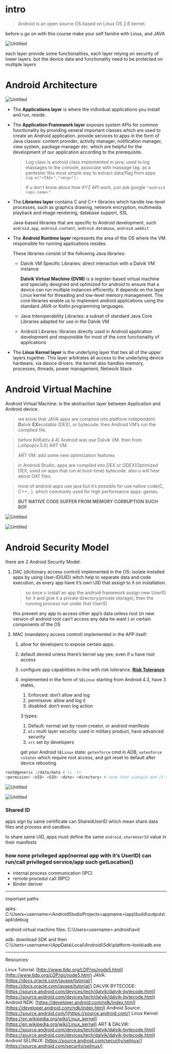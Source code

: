 # intro

> Android is an open source OS based on Linux OS 2.6 kernel.

before u go on with this course make your self familre with Linux, and JAVA

![Untitled](https://s3-us-west-2.amazonaws.com/secure.notion-static.com/c858f106-3863-45cb-8c5e-d9a7a7e82c47/Untitled.png)

each layer provide some functionalities, each layer relying on security of lower layers. but the device data and functionality need to be protected on multiple layers

# Android Architecture

![Untitled](https://s3-us-west-2.amazonaws.com/secure.notion-static.com/faebaa98-1bcb-4296-a7db-2b634a7362a9/Untitled.png)

- The **Applications layer** is where the individual applications you install and run, reside.
    
- The **Application Framework layer** exposes system APIs for common functionality by providing several important classes which are used to create an Android application. provide services to apps in the form of Java classes: content provider, activity manager, notification manager, view system, package manager etc. which are helpful for the development of our application according to the prerequisite.
    
    > Log class is android class implemented in java; used to log massages to the console, associate with massage tag. as a pentester this most simple way to extract data/flag from apps `Log.e("<TAG>","<msg>");`
    
    > if u don’t know about how XYZ API work, just ask google `"android <api-name>"`
    
- The **Libraries layer** contains C and C++ libraries which handle low-level processes, such as graphics drawing, network encryption, multimedia playback and image rendering, database support, SSL
    
    Java-based libraries that are specific to Android development, such `android.app`, `android.content`, `android.database`, `android.webkit`
    
- The **Android Runtime layer** represents the area of the OS where the VM responsible for running applications resides.
    
    These libraries consist of the following Java libraries:
    
    - Dalvik VM Specific Libraries: direct interaction with a Dalvik VM instance
        
        **Dalvik Virtual Machine (DVM)** is a register-based virtual machine and specially designed and optimized for android to ensure that a device can run multiple instances efficiently. It depends on the layer Linux kernel for threading and low-level memory management. The core libraries enable us to implement android applications using the standard JAVA or Kotlin programming languages.
        
    - Java Interoperability Libraries: a subset of standard Java Core Libraries adapted for use in the Dalvik VM
        
    - Android Libraries: libraries directly used in Android application development and responsible for most of the core functionality of applications
        
- The **Linux Kernel layer** is the underlying layer that ties all of the upper layers together. This layer arbitrates all access to the underlying device hardware, via device drivers. the kernel also handles memory, processes, threads, power management, Network Stack
    

# Android Virtual Machine

Android Virtual Machine: is the abstraction layer between Application and Android device.

> we know that JAVA apps are complied into platform independent: **D**alvik **EX**ecutable (DEX), or bytecode. then Android VM’s run the complied file.

> before KitKat(v.4.4) Android was use Dalvik VM. then from Lollipop(v.5.0) ART VM.
> 
> ART VM: add some new optimization features

> in Android Studio, apps are compiled into DEX or ODEX(Optimized DEX, used on apps that run at boot-time) bytecode. also u will hear about OAT files.

> most of android apps use java but it’s possible for use native code(C, C++,. ). which commonly used for high performance apps: games.
> 
> **BUT NATIVE CODE SUFFER FROM MEMORY CORRUPTION SUCH BOF**

![Untitled](https://s3-us-west-2.amazonaws.com/secure.notion-static.com/713711d7-3158-4fbe-b502-b8f24845463d/Untitled.png)

![Untitled](https://s3-us-west-2.amazonaws.com/secure.notion-static.com/61784fc0-4cee-42f7-8651-5fa60263f2d4/Untitled.png)

# Android Security Model

there are 2 Android Security Model:

1. DAC (dictionary access control) implemented in the OS: isolate installed apps by using User-ID(UID) witch help to separate data and code execution, as every app have it’s own UID that assign to it on installation.
    
    > so once u install an app the android framework assign new UserID for it and give it a private directory(private storage), then the running process run under that UserID
    
    this prevent any app to access other app’s data unless root (in new version of android root can’t access any data he want ) or certain components of the OS
    
2. MAC (mandatory access control) implemented in the APP itself:
    
    1. allow for developers to expose certain apps.
        
    2. default denied unless there’s kernel say yes; even if u have root access
        
    3. configure app capabilities in-line with risk tolerance. [**Risk Tolerance**](https://www.notion.so/Risk-Tolerance-4c5edf4812e148d6ac9b2b314b93c036?pvs=21)
        
    4. implemented in the form of `SELinux` starting from Android 4.3, have 3 states,
        
        1. Enforced: don’t allow and log
        2. permissive: allow and log it
        3. disabled: don’t even log action
        
        3 types:
        
        1. Default: normal set by room creator, or android manifesto
        2. `mls` multi layer security: used in military product, have advanced security
        3. `src` set by developers
        
        get your Android `SELinux` state: `getenforce` cmd in ADB, `setenforce <state>` which require root access, and got reset to default after device rebooting
        

```bash
root@generic :/data/data # ls -ln
<permision> <UID> <GID> <date> <directory> # note that uid=gid and it's uniq for every app dir
```

![Untitled](https://s3-us-west-2.amazonaws.com/secure.notion-static.com/083c836c-a5d3-4ff3-a719-4cf9bffec28b/Untitled.png)

![Untitled](https://s3-us-west-2.amazonaws.com/secure.notion-static.com/0f552f36-7888-4f14-bdff-ccf49451d35e/Untitled.png)

### Shared ID

apps sign by same certificate can SharedUserID which mean share data files and process and sandbox.

to share same UID, apps must define the same `android.shareUserId` value in their manifests

### how none privileged app(normal app with it’s UserID) can run/call privileged service/app such getLocation()

- internal process communication (IPC)
- remote procedul call (RPC)
- Binder deriver

---

important paths

apks: C:\Users\<username>\AndroidStudioProjects\<appname>\app\build\outputs\apk\debug

android virtual machine files: C:\Users\<username>\.android\avd

adb: download SDK and then C:\Users\<username>\AppData\Local\Android\Sdk\platform-tools\adb.exe

---

Resources:

Linux Tutorial: [http://www.tldp.org/LDP/gs/node5.html](http://www.tldp.org/LDP/gs/node5.html) JAVA: [https://docs.oracle.com/javase/tutorial/](https://docs.oracle.com/javase/tutorial/) DALVIK BYTECODE: [https://source.android.com/devices/tech/dalvik/dalvik-bytecode.html](https://source.android.com/devices/tech/dalvik/dalvik-bytecode.html) Android NDK: [https://developer.android.com/ndk/index.html](https://developer.android.com/ndk/index.html) Android Source: [https://source.android.com/](https://source.android.com/) Linux Kernel: [https://en.wikipedia.org/wiki/Linux_kernel](https://en.wikipedia.org/wiki/Linux_kernel) ART & DALVIK: [https://source.android.com/devices/tech/dalvik/dalvik-bytecode.html](https://source.android.com/devices/tech/dalvik/dalvik-bytecode.html) Android SELINUX: [https://source.android.com/security/selinux/](https://source.android.com/security/selinux/)